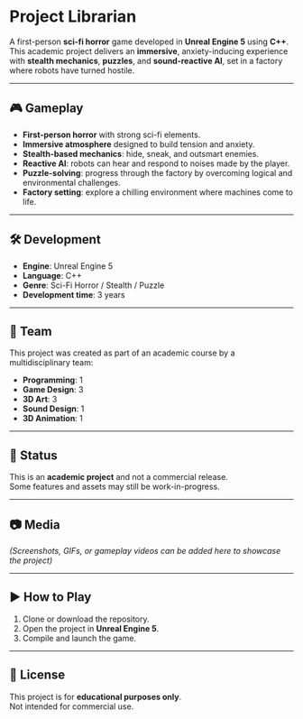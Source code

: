 # Project Librarian

A first-person **sci-fi horror** game developed in **Unreal Engine 5** using **C++**.  
This academic project delivers an **immersive**, anxiety-inducing experience with **stealth mechanics**, **puzzles**, and **sound-reactive AI**, set in a factory where robots have turned hostile.

---

## 🎮 Gameplay
- **First-person horror** with strong sci-fi elements.  
- **Immersive atmosphere** designed to build tension and anxiety.  
- **Stealth-based mechanics**: hide, sneak, and outsmart enemies.  
- **Reactive AI**: robots can hear and respond to noises made by the player.  
- **Puzzle-solving**: progress through the factory by overcoming logical and environmental challenges.  
- **Factory setting**: explore a chilling environment where machines come to life.  

---

## 🛠️ Development
- **Engine**: Unreal Engine 5  
- **Language**: C++  
- **Genre**: Sci-Fi Horror / Stealth / Puzzle  
- **Development time**: 3 years  

---

## 👥 Team
This project was created as part of an academic course by a multidisciplinary team:
- **Programming**: 1  
- **Game Design**: 3  
- **3D Art**: 3  
- **Sound Design**: 1  
- **3D Animation**: 1  

---

## 🚧 Status
This is an **academic project** and not a commercial release.  
Some features and assets may still be work-in-progress.

---

## 📷 Media
*(Screenshots, GIFs, or gameplay videos can be added here to showcase the project)*

---

## ▶️ How to Play
1. Clone or download the repository.  
2. Open the project in **Unreal Engine 5**.  
3. Compile and launch the game.  

---

## 📜 License
This project is for **educational purposes only**.  
Not intended for commercial use.
